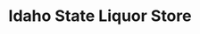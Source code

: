 ---
title: "Idaho State Liquor Store"
url: /meridian/idaho-state-liquor-store-west-island-green-drive/
shop: Spirituosen
---
